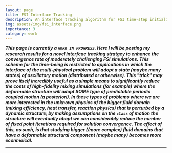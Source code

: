 ```yaml
---
layout: page
title: FSI Interface Tracking
description: An interface tracking algorithm for FSI time-step initialization
img: assets/img/fsi_interface.png
importance: 3
category: work
---
```


***This page is currently a `WORK IN PROGRESS`. Here I will be posting my research results for a novel interfcae tracking stratgey to enhance the convergence rate of moderately challenging FSI simulations. This scheme for the time-being is restricted to applications in which the interface of the multi-physical problem will adopt a state (maybe many states) of oscillatory motion (distributed or otherwise). This "trick" may prove itself incredibly useful as a simple means to significantly reduce the costs of high-fidelity mixing simulations (for example) where the deformable structure will adopt SOME type of predictable periodic coupled motion (a posteriori). In these types of problems where we are more interested in the unknown physics of the bigger fluid domain (mixing efficiency, heat transfer, reaction physics) that is perturbed by a dynamic structure; by making assumptions on the `class` of motion the structure will eventually abopt we can considerably reduce the number of fixed point iterations required for solution convergence. The effect of this, as such, is that studying bigger (/more complex) fluid domains that have a deformable structural component (maybe many) becomes more econmoical.***

---